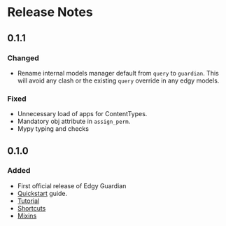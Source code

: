 # Release Notes

## 0.1.1

### Changed

- Rename internal models manager default from `query` to `guardian`. This will avoid any clash or
the existing `query` override in any edgy models.

### Fixed

- Unnecessary load of apps for ContentTypes.
- Mandatory obj attribute in `assign_perm`.
- Mypy typing and checks

## 0.1.0

### Added

- First official release of Edgy Guardian
- [Quickstart](./index.md) guide.
- [Tutorial](./simple-how-to.md)
- [Shortcuts](./shortcuts.md)
- [Mixins](./mixins.md)
